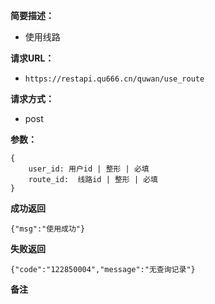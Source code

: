  
**简要描述：** 

- 使用线路

**请求URL：** 
- ` https://restapi.qu666.cn/quwan/use_route `
  
**请求方式：**
- post

**参数：** 
```
{
    user_id: 用户id | 整形 | 必填
    route_id:  线路id | 整形 | 必填
} 

```




 **成功返回**
```
{"msg":"使用成功"}
```

 **失败返回** 

```
{"code":"122850004","message":"无查询记录"}

```

 **备注** 


